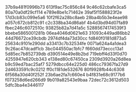 37b9a481f0996b73
613f9ac75c856c84
9c46c62cbafe3ca5
80a70a0df29cf114
e789e8be1c71462e
39af5f1588823f2e
17d3cb83c099e5a6
10f2f62a28bc8aeb
28ba4b5b3e4eae98
a057c672cb812c91
c2c338ba34d86abf
4b4d3bd94d07fa89
fbec246c6072510c
93825b82a7d41a5c
52885674174539f3
bbebe5865001281b
06ea4046d0621e63
31093c449ad86bb2
44d76672ce39cbdb
2974df4da73d30cc
fd840f0181d873a5
25634c9101e290dd
a33413c7b32534fe
0071a624a4a1dea3
9c26ac47dcadf1cb
3bc044550ac1bfc7
f660dd73eccc13a1
5d85ec7b852739db
d390514e49e8b2bd
719ebff4d33f0d70
4255947e620cb343
e138ed80c67450ca
2309d3920a26d8ea
b9c59ed7bac25af7
5279dbcc64e225d0
486cc79367fa27d9
2d4633591c9c0212
ff0c1181de532676
80f9928fb44c6308
6f568a30d40f252f
23b6ae2fa7c660e4
b4f831e68c9177b6
f073258d6ed266d9
9b019a82543e9baa
72dec72c3612d503
5dfc3ba4e3446117
